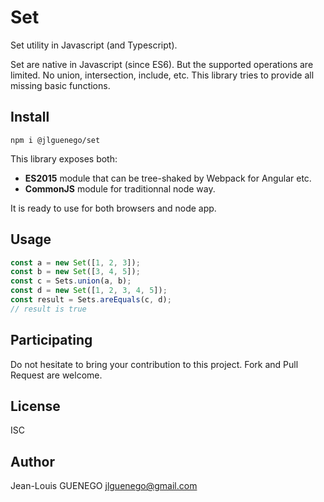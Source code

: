 # Set

Set utility in Javascript (and Typescript).

Set are native in Javascript (since ES6). But the supported operations are limited. No union, intersection, include, etc.
This library tries to provide all missing basic functions.

## Install

```
npm i @jlguenego/set
```

This library exposes both:

- **ES2015** module that can be tree-shaked by Webpack for Angular etc.
- **CommonJS** module for traditionnal node way.

It is ready to use for both browsers and node app.

## Usage

```ts
const a = new Set([1, 2, 3]);
const b = new Set([3, 4, 5]);
const c = Sets.union(a, b);
const d = new Set([1, 2, 3, 4, 5]);
const result = Sets.areEquals(c, d);
// result is true
```

## Participating

Do not hesitate to bring your contribution to this project. Fork and Pull Request are welcome.

## License

ISC

## Author

Jean-Louis GUENEGO <jlguenego@gmail.com>

```

```
